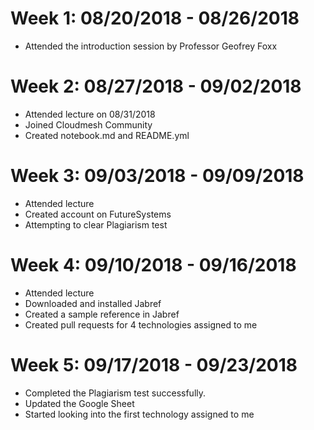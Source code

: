 Week 1: 08/20/2018 - 08/26/2018
===============================
* Attended the introduction session by Professor Geofrey Foxx

Week 2: 08/27/2018 - 09/02/2018
===============================
* Attended lecture on 08/31/2018
* Joined Cloudmesh Community
* Created notebook.md and README.yml

Week 3: 09/03/2018 - 09/09/2018
===============================
* Attended lecture
* Created account on FutureSystems
* Attempting to clear Plagiarism test

Week 4: 09/10/2018 - 09/16/2018
===============================
* Attended lecture
* Downloaded and installed Jabref
* Created a sample reference in Jabref
* Created pull requests for 4 technologies assigned to me

Week 5: 09/17/2018 - 09/23/2018
===============================
* Completed the Plagiarism test successfully.
* Updated the Google Sheet
* Started looking into the first technology assigned to me



